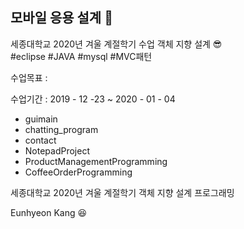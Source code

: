 ## 모바일 응용 설계 📘

세종대학교 2020년 겨울 계절학기 수업 객체 지향 설계 :sunglasses:  
#eclipse #JAVA #mysql #MVC패턴   
  
수업목표   :  
  

 

수업기간 : 2019 - 12 -23  ~ 2020 - 01 - 04  
   
- guimain  
- chatting_program
- contact
- NotepadProject  
- ProductManagementProgramming
- CoffeeOrderProgramming
  
세종대학교 2020년 겨울 계절학기 객체 지향 설계 프로그래밍  
  
Eunhyeon Kang :laughing:  
